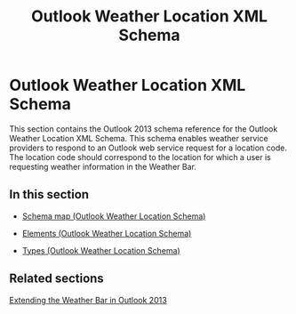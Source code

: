 ﻿---
title: Outlook Weather Location XML Schema
TOCTitle: Outlook Weather Location XML Schema
ms:assetid: 8bb17e80-3be5-228e-ddb4-fcda03b60ba6
ms:mtpsurl: https://msdn.microsoft.com/en-us/library/JJ229918(v=office.15)
ms:contentKeyID: 48480177
ms.topic: Archived
ms.date: 07/24/2014
mtps_version: v=office.15
---

# Outlook Weather Location XML Schema

This section contains the Outlook 2013 schema reference for the Outlook Weather Location XML Schema. This schema enables weather service providers to respond to an Outlook web service request for a location code. The location code should correspond to the location for which a user is requesting weather information in the Weather Bar.

## In this section

  - [Schema map (Outlook Weather Location Schema)](schema-map-outlook-weather-location-schema.md)

  - [Elements (Outlook Weather Location Schema)](elements-outlook-weather-location-schema.md)

  - [Types (Outlook Weather Location Schema)](types-outlook-weather-location-schema.md)

## Related sections

[Extending the Weather Bar in Outlook 2013](https://msdn.microsoft.com/en-us/library/JJ228383)

